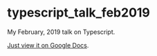 # typescript_talk_feb2019

My February, 2019 talk on Typescript.

[Just view it on Google Docs](https://stonecypher.github.io/typescript_talk_feb2019/).
